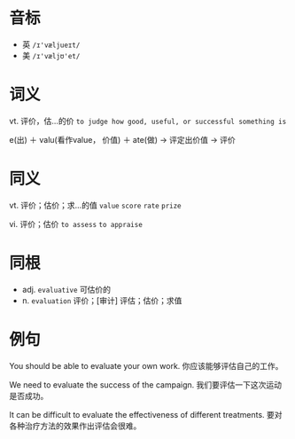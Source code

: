# 音标

- 英 `/ɪ'væljueɪt/`
- 美 `/ɪ'væljʊ'et/`

# 词义

vt. 评价，估…的价
`to judge how good, useful, or successful something is`



e(出) ＋ valu(看作value， 价值) ＋ ate(做) → 评定出价值 → 评价

# 同义

vt. 评价；估价；求…的值
`value` `score` `rate` `prize`

vi. 评价；估价
`to assess` `to appraise`

# 同根

- adj. `evaluative` 可估价的
- n. `evaluation` 评价；[审计] 评估；估价；求值

# 例句

You should be able to evaluate your own work.
你应该能够评估自己的工作。

We need to evaluate the success of the campaign.
我们要评估一下这次运动是否成功。

It can be difficult to evaluate the effectiveness of different treatments.
要对各种治疗方法的效果作出评估会很难。


